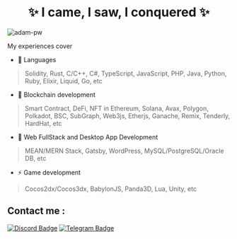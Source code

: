 <!--suppress HtmlDeprecatedAttribute -->

<h1 align="center">✨ I came, I saw, I conquered ✨</h1>

<p align="left"><img src="https://komarev.com/ghpvc/?username=millicare&label=Profile%20views&color=0e75b6&style=flat"
    alt="adam-pw" /></p>
My experiences cover

- 🌱 Languages
> Solidity, Rust, C/C++, C#, TypeScript, JavaScript, PHP, Java, Python, Ruby, Elixir, Liquid, Go, etc

- 🥅 Blockchain development
> Smart Contract, DeFi, NFT in Ethereum, Solana, Avax, Polygon, Polkadot, BSC, SubGraph, Web3js, Etherjs, Ganache, Remix, Tenderly, HardHat, etc

- 🤝 Web FullStack and Desktop App Development
> MEAN/MERN Stack, Gatsby, WordPress, MySQL/PostgreSQL/Oracle DB, etc

- ⚡ Game development
> Cocos2dx/Cocos3dx, BabylonJS, Panda3D, Lua, Unity, etc

## Contact me : 
[![Discord Badge](https://img.shields.io/badge/-markeddolphin-blue?style=flat-roundedrectangle&logo=discord&logoColor=white&link=https://discordapp.com/users/956951762277900298)](https://discordapp.com/users/956951762277900298)
[![Telegram Badge](https://img.shields.io/badge/-markeddolphin-blue?style=flat-roundedrectangle&logo=telegram&logoColor=white&link=https://t.me/markeddolphin)](https://t.me/markeddolphin)
